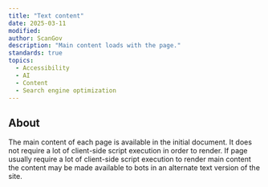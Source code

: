 ```yaml
---
title: "Text content"
date: 2025-03-11
modified: 
author: ScanGov
description: "Main content loads with the page."
standards: true
topics:
  - Accessibility
  - AI
  - Content
  - Search engine optimization
---
```


## About

The main content of each page is available in the initial document. It does not require a lot of client-side script execution in order to render. If page usually require a lot of client-side script execution to render main content the content may be made available to bots in an alternate text version of the site.